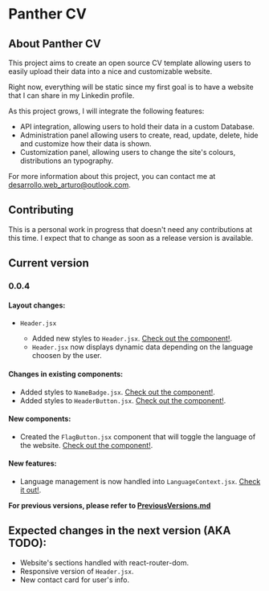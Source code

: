 # Panther CV

## About Panther CV

This project aims to create an open source CV template allowing users to easily upload their data into a nice and customizable website.

Right now, everything will be static since my first goal is to have a website that I can share in my Linkedin profile.

As this project grows, I will integrate the following features:

- API integration, allowing users to hold their data in a custom Database.
- Administration panel allowing users to create, read, update, delete, hide and customize how their data is shown.
- Customization panel, allowing users to change the site's colours, distributions an typography.

For more information about this project, you can contact me at desarrollo.web_arturo@outlook.com.

## Contributing

This is a personal work in progress that doesn't need any contributions at this time. I expect that to change as soon as a release version is available.

## Current version

### 0.0.4

#### Layout changes:

- `Header.jsx`

  - Added new styles to `Header.jsx`. [Check out the component!](./src/v1/layout/Header/Header.jsx).
  - `Header.jsx` now displays dynamic data depending on the language choosen by the user.

#### Changes in existing components:

- Added styles to `NameBadge.jsx`. [Check out the component!](./src/v1/components/NameBadge/NameBadge.jsx).
- Added styles to `HeaderButton.jsx`. [Check out the component!](./src/v1/components/HeaderButton/HeaderButton.jsx).

#### New components:

- Created the `FlagButton.jsx` component that will toggle the language of the website. [Check out the component!](./src/v1/components/FlagButton/FlagButton.jsx).

#### New features:

- Language management is now handled into `LanguageContext.jsx`. [Check it out!](./src/v1/contexts/LanguageContext.jsx).

**For previous versions, please refer to [PreviousVersions.md](./PreviousVersions.md)**

## Expected changes in the next version (AKA TODO):

- Website's sections handled with react-router-dom.
- Responsive version of `Header.jsx`.
- New contact card for user's info.
